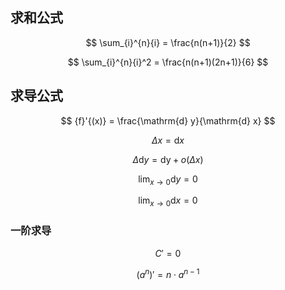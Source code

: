 
## 求和公式

$$
\sum_{i}^{n}{i} = \frac{n(n+1)}{2}
$$

$$
\sum_{i}^{n}{i}^2 = \frac{n(n+1)(2n+1)}{6}
$$

## 求导公式

$$
{f}'{(x)} = \frac{\mathrm{d} y}{\mathrm{d} x} 
$$


$$
\Delta{x} = \mathrm{d} x
$$

$$
\Delta{\mathrm{d} y} = \mathrm{\mathrm{d} y} +  o {(\Delta{x})} 
$$

$$
\lim_{x \to 0} {\mathrm{d} y} = 0
$$

$$
\lim_{x \to 0} {\mathrm{d} x} = 0
$$

### 一阶求导

$$
{C}' = 0
$$

$$
{({a}^{n})}' =  n \cdot{a}^{n-1}
$$

